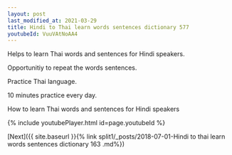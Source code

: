 ```yaml
---
layout: post
last_modified_at: 2021-03-29
title: Hindi to Thai learn words sentences dictionary 577 
youtubeId: VuuVAtNoAA4
---
```

 
 
Helps to learn Thai words and sentences for Hindi speakers.

Opportunitiy to repeat the words sentences. 

Practice Thai language. 
 
10 minutes practice every day. 
 
How to learn Thai words and sentences for Hindi speakers 
 
{% include youtubePlayer.html id=page.youtubeId %}
 
 
[Next]({{ site.baseurl }}{% link  split1/_posts/2018-07-01-Hindi to thai learn words sentences dictionary 163 .md%})
 
